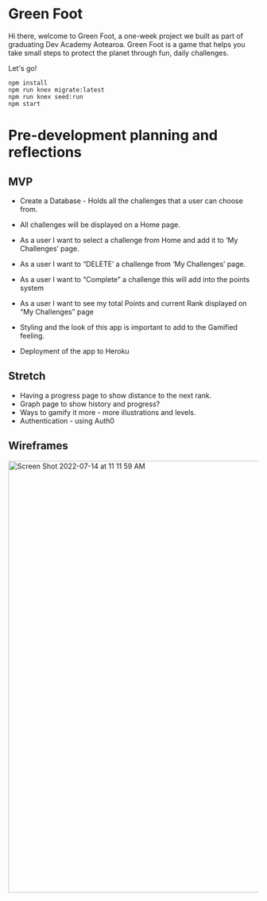# Green Foot

Hi there, welcome to Green Foot, a one-week project we built as part of graduating Dev Academy Aotearoa.
Green Foot is a game that helps you take small steps to protect the planet through fun, daily challenges.

Let's go!

```
npm install
npm run knex migrate:latest
npm run knex seed:run
npm start
```

# Pre-development planning and reflections

## MVP

* Create a Database  - Holds all the challenges that a user can choose from.

* All challenges will be displayed on a Home page.

* As a user I want to select a challenge from Home and add it to ‘My Challenges’ page.

* As a user I want to “DELETE’ a challenge from ‘My Challenges’ page.

* As a user I want to “Complete” a challenge this will add into the points system

* As a user I want to see my total Points and current Rank displayed on “My Challenges” page

* Styling and the look of this app is important to add to the Gamified feeling.

* Deployment of the app to Heroku



## Stretch
* Having a progress page to show distance to the next rank.
* Graph page to show history and progress?
* Ways to gamify it more - more illustrations and levels.
* Authentication - using Auth0

## Wireframes

<img width="867" alt="Screen Shot 2022-07-14 at 11 11 59 AM" src="https://user-images.githubusercontent.com/103092915/178852439-d95db84f-a5f2-4cc2-a034-0dc3d1efa6b6.png">
